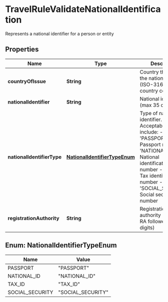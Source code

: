 

# TravelRuleValidateNationalIdentification

Represents a national identifier for a person or entity

## Properties

| Name | Type | Description | Notes |
|------------ | ------------- | ------------- | -------------|
|**countryOfIssue** | **String** | Country that issued the national identifier (ISO-3166 Alpha-2 country code) |  [optional] |
|**nationalIdentifier** | **String** | National identifier (max 35 characters) |  [optional] |
|**nationalIdentifierType** | [**NationalIdentifierTypeEnum**](#NationalIdentifierTypeEnum) | Type of national identifier. Acceptable values include: - &#39;PASSPORT&#39;: Passport number - &#39;NATIONAL_ID&#39;: National identification number - &#39;TAX_ID&#39;: Tax identification number - &#39;SOCIAL_SECURITY&#39;: Social security number |  [optional] |
|**registrationAuthority** | **String** | Registration authority (format -&gt; RA followed by 6 digits) |  [optional] |



## Enum: NationalIdentifierTypeEnum

| Name | Value |
|---- | -----|
| PASSPORT | &quot;PASSPORT&quot; |
| NATIONAL_ID | &quot;NATIONAL_ID&quot; |
| TAX_ID | &quot;TAX_ID&quot; |
| SOCIAL_SECURITY | &quot;SOCIAL_SECURITY&quot; |



